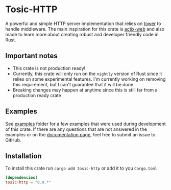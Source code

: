 # Tosic-HTTP

A powerful and simple HTTP server implementation that relies on [tower](https://github.com/tower-rs/tower)
to handle middleware.
The main inspiration for this crate is [actix-web](https://github.com/actix/actix-web)
and also made to learn more about creating robust and developer friendly code in Rust.

## Important notes

- This crate is not production ready!
- Currently, this crate will only run on the `nightly` version of Rust since it relies on some experimental features. I'm currently working on removing this requirement, but I can't guarantee that it will be done
- Breaking changes may happen at anytime since this is still far from a production ready crate

## Examples

See [examples](https://github.com/retrokiller543/tosic-http/tree/master/examples) folder
for a few examples that were used during development of this crate. If there are any
questions that are not answered in the examples or on the [documentation page](https://docs.rs/crate/tosic-http/),
feel free to submit an issue to GitHub.

## Installation

To install this crate run
`cargo add tosic-http`
or add it to you `Cargo.toml`

```toml
[dependencies]
tosic-http = "0.0.*"
```